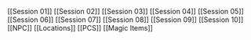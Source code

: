 [[Session 01]]
[[Session 02]]
[[Session 03]]
[[Session 04]]
[[Session 05]]
[[Session 06]]
[[Session 07]]
[[Session 08]]
[[Session 09]]
[[Session 10]]
[[NPC]]
[[Locations]]
[[PCS]]
[[Magic Items]]
